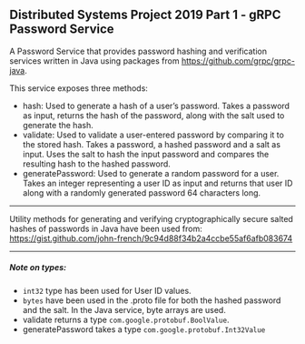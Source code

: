 ## Distributed Systems Project 2019 Part 1 - gRPC Password Service

A Password Service that provides password hashing and verification services written in Java using packages from 
https://github.com/grpc/grpc-java.

This service exposes three methods:

* hash: Used to generate a hash of a user’s password. Takes a password as input, returns the hash of the password, 
along with the salt used to generate the hash.
* validate: Used to validate a user-entered password by comparing it to the stored hash. Takes a password, a hashed 
password and a salt as input. Uses the salt to hash the input password and compares the resulting hash to the hashed 
password.
* generatePassword: Used to generate a random password for a user.  Takes an integer representing a user ID as input 
and returns that user ID along with a randomly generated password 64 characters long.

***
Utility methods for generating and verifying cryptographically secure salted hashes of
passwords in Java have been used from: https://gist.github.com/john-french/9c94d88f34b2a4ccbe55af6afb083674

***
##### Note on types:
* `int32` type has been used for User ID values.
* `bytes` have been used in the .proto file for both the hashed password and the salt. In the Java service, 
byte arrays are used.
* validate returns a type `com.google.protobuf.BoolValue`.
* generatePassword takes a type `com.google.protobuf.Int32Value`
